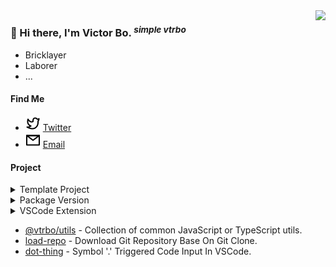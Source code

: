 <img src="https://github-stats.liuli.lol/api?username=vtrbo&theme=vue&show_icons=true&include_all_commits=true&count_private=true" align="right">  

### 👋 Hi there, I'm Victor Bo. <i> <sup> simple vtrbo </sup> </i>  

- Bricklayer
- Laborer
- ...

#### Find Me  

- <img src="./icons/twitter.svg"> [Twitter](https://twitter.com/vtrbo88)
- <img src="./icons/email.svg"> [Email](mailto:hi@vtrbo.cn)

#### Project  

<details>
<summary>Template Project</summary>  

| Template | Description |
| --- | --- |
| [starter-vscode](https://github.com/vtrbo/starter-vscode) | VS Code Extension Template. |
| [starter-library](https://github.com/vtrbo/starter-library) | TypeScript Library Template. |
| [starter-unplugin](https://github.com/vtrbo/starter-unplugin) | Unplugin Template. |
| [starter-vitepress](https://github.com/vtrbo/starter-vitepress) | Vitepress Docs Template. |

</details>  

<details>
<summary>Package Version</summary>  

| Package | Description | Badges |
| --- | --- | --- |
| [@vtrbo/eslint-config](https://github.com/vtrbo/eslint-config) | ESLint Config Presets. | [![NPM package](https://img.shields.io/npm/v/@vtrbo/eslint-config.svg)](https://www.npmjs.com/package/@vtrbo/eslint-config) |
| [@vtrbo/ni](https://github.com/vtrbo/ni) | Package Manager. | [![NPM package](https://img.shields.io/npm/v/@vtrbo/ni.svg)](https://www.npmjs.com/package/@vtrbo/ni) |
| [@vtrbo/cli](https://github.com/vtrbo/cli) | Tool To Start Project. | [![NPM package](https://img.shields.io/npm/v/@vtrbo/cli.svg)](https://www.npmjs.com/package/@vtrbo/cli) |
| [@vtrbo/utils](https://github.com/vtrbo/utils) | Collection of common JavaScript or TypeScript utils. | [![NPM package](https://img.shields.io/npm/v/@vtrbo/utils.svg)](https://www.npmjs.com/package/@vtrbo/utils) |
| [load-repo](https://github.com/vtrbo/load-repo) | Download Git Repository. | [![NPM package](https://img.shields.io/npm/v/load-repo.svg)](https://www.npmjs.com/package/@vtrbo/load-repo) |

</details>  

<details>
<summary>VSCode Extension</summary>  

| Extension | Description | Badges |
| --- | --- | --- |
| [dot-thing](https://github.com/vtrbo/starter-vscode) | Symbol '.' Triggered Code Input. | [<img src="https://img.shields.io/visual-studio-marketplace/v/vtrbo.dot-thing.svg?color=4d9375&amp;label=Marketplace&logo=visual-studio-code" alt="Visual Studio Marketplace Version" />](https://marketplace.visualstudio.com/items?itemName=vtrbo.dot-thing) |

</details>  

- [@vtrbo/utils](https://github.com/vtrbo/utils) - Collection of common JavaScript or TypeScript utils.
- [load-repo](https://github.com/vtrbo/load-repo) - Download Git Repository Base On Git Clone.
- [dot-thing](https://github.com/vtrbo/dot-thing) - Symbol '.' Triggered Code Input In VSCode.
